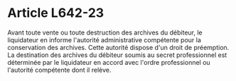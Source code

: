 # Article L642-23

Avant toute vente ou toute destruction des archives du débiteur, le liquidateur en informe l'autorité administrative compétente pour la conservation des archives. Cette autorité dispose d'un droit de préemption.   La destination des archives du débiteur soumis au secret professionnel est déterminée par le liquidateur en accord avec l'ordre professionnel ou l'autorité compétente dont il relève.